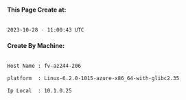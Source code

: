 
   
#### This Page Create at:

```bash

2023-10-28 - 11:00:43 UTC

```

#### Create By Machine:

```bash

Host Name : fv-az244-206

platform  : Linux-6.2.0-1015-azure-x86_64-with-glibc2.35

Ip Local  : 10.1.0.25

```


